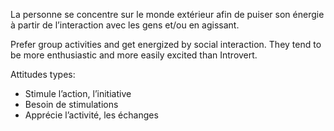 La personne se concentre sur le monde extérieur afin de puiser son énergie à partir de l’interaction avec les gens et/ou en agissant. 

Prefer group activities and get energized by social interaction. They tend to be more enthusiastic and more easily excited than Introvert.


Attitudes types:
- Stimule l’action, l’initiative
- Besoin de stimulations
- Apprécie l’activité, les échanges
